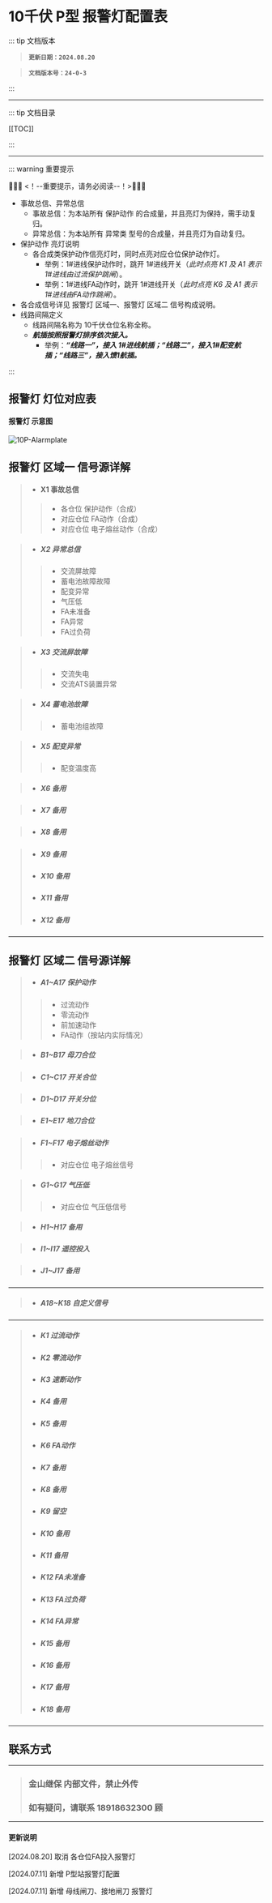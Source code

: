 # 10千伏 P型 报警灯配置表



::: tip 文档版本

> **`更新日期：2024.08.20`**

> **`文档版本号：24-0-3`**

:::

------

::: tip 文档目录 

[[TOC]]

:::

------

::: warning 重要提示

📣📣📣 <！--重要提示，请务必阅读--！>📣📣📣

- 事故总信、异常总信
  - 事故总信：为本站所有 保护动作 的合成量，并且亮灯为保持，需手动复归。
  - 异常总信：为本站所有 异常类 型号的合成量，并且亮灯为自动复归。
- 保护动作 亮灯说明
  - 各合成类保护动作信亮灯时，同时点亮对应仓位保护动作灯。
    - 举例：1#进线保护动作时，跳开 1#进线开关（*此时点亮 K1 及 A1 表示1#进线由过流保护跳闸*）。
    - 举例：1#进线FA动作时，跳开 1#进线开关（*此时点亮 K6 及 A1 表示1#进线由FA动作跳闸*）。
- 各合成信号详见 报警灯 区域一、报警灯 区域二 信号构成说明。
- 线路间隔定义
  - 线路间隔名称为 10千伏仓位名称全称。
  - ***航插按照报警灯排序依次接入。***
    - 举例：***“线路一”，接入 1#进线航插；“线路二”，接入1#配变航插；“线路三”，接入馈1航插。***


:::



## 报警灯 灯位对应表

#### 报警灯  示意图

![10P-Alarmplate](./img/10P-Alarmplate.webp)



## 报警灯 区域一  信号源详解

>- #### X1	事故总信
>
>> - 各仓位 保护动作（合成）
>> - 对应仓位 FA动作（合成）
>> - 对应仓位 电子熔丝动作（合成）

>- ##### X2	异常总信
>
>>- 交流屏故障
>>- 蓄电池故障故障
>>- 配变异常
>>- 气压低
>>- FA未准备
>>- FA异常
>>- FA过负荷

>- ##### X3	交流屏故障
>
>>- 交流失电
>>- 交流ATS装置异常

>- ##### X4	蓄电池故障
>
>>- 蓄电池组故障

>- ##### X5	配变异常
>
>>- 配变温度高

>- ##### X6	备用
>

>- ##### X7	备用
>

>- ##### X8	备用
>

>- ##### X9	备用
>
>- ##### X10	备用
>
>- ##### X11	备用
>
>- ##### X12	备用

------



## 报警灯 区域二 信号源详解

> - ##### A1~A17	保护动作
>
> > - 过流动作
> > - 零流动作
> > - 前加速动作
> > - FA动作（按站内实际情况）

> - ##### B1~B17	母刀合位

> - ##### C1~C17	开关合位

> - ##### D1~D17	开关分位

> - ##### E1~E17	地刀合位

> - ##### F1~F17	电子熔丝动作
>>- 对应仓位 电子熔丝信号

> - ##### G1~G17	气压低
>>- 对应仓位 气压低信号

> - ##### H1~H17	备用

> - ##### I1~I17	遥控投入

> - ##### J1~J17	备用
----
> - ##### A18~K18	自定义信号 

----
> - ##### K1	过流动作
>
> - ##### K2	零流动作
>
> - ##### K3	速断动作
>
> - ##### K4	备用
>
> - ##### K5	备用
>
> - ##### K6	FA动作
>
> - ##### K7	备用
>
> - ##### K8	备用
>
> - ##### K9	留空
>
> - ##### K10	备用
>
> - ##### K11	备用
>
> - ##### K12	FA未准备
>
> - ##### K13	FA过负荷
>
> - ##### K14	FA异常
>
> - ##### K15	备用
>
> - ##### K16	备用
>
> - ##### K17	备用
>
> - ##### K18	备用

------

## 联系方式

------

> ### 金山继保 内部文件，禁止外传
>
> ### 如有疑问，请联系 18918632300 顾

------

#### 更新说明

[2024.08.20]	取消 各仓位FA投入报警灯

[2024.07.11]	新增 P型站报警灯配置

[2024.07.11]	新增 母线闸刀、接地闸刀 报警灯

